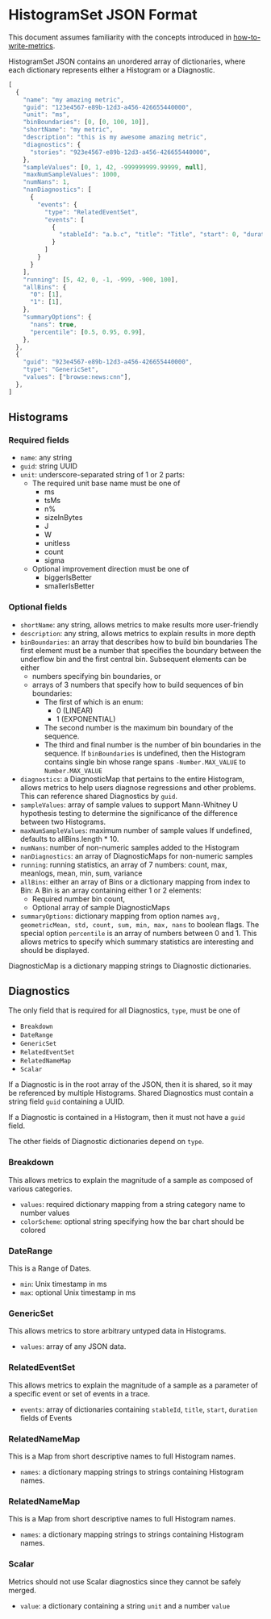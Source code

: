 <!-- Copyright 2016 The Chromium Authors. All rights reserved.
     Use of this source code is governed by a BSD-style license that can be
     found in the LICENSE file.
-->

# HistogramSet JSON Format

This document assumes familiarity with the concepts introduced in
[how-to-write-metrics](/docs/how-to-write-metrics.md).

HistogramSet JSON contains an unordered array of dictionaries, where each
dictionary represents either a Histogram or a Diagnostic.

```javascript
[
  {
    "name": "my amazing metric",
    "guid": "123e4567-e89b-12d3-a456-426655440000",
    "unit": "ms",
    "binBoundaries": [0, [0, 100, 10]],
    "shortName": "my metric",
    "description": "this is my awesome amazing metric",
    "diagnostics": {
      "stories": "923e4567-e89b-12d3-a456-426655440000",
    },
    "sampleValues": [0, 1, 42, -999999999.99999, null],
    "maxNumSampleValues": 1000,
    "numNans": 1,
    "nanDiagnostics": [
      {
        "events": {
          "type": "RelatedEventSet",
          "events": [
            {
              "stableId": "a.b.c", "title": "Title", "start": 0, "duration": 1
            }
          ]
        }
      }
    ],
    "running": [5, 42, 0, -1, -999, -900, 100],
    "allBins": {
      "0": [1],
      "1": [1],
    },
    "summaryOptions": {
      "nans": true,
      "percentile": [0.5, 0.95, 0.99],
    },
  },
  {
    "guid": "923e4567-e89b-12d3-a456-426655440000",
    "type": "GenericSet",
    "values": ["browse:news:cnn"],
  },
]
```

## Histograms

### Required fields

 * `name`: any string
 * `guid`: string UUID
 * `unit`: underscore-separated string of 1 or 2 parts:
    * The required unit base name must be one of
       * ms
       * tsMs
       * n%
       * sizeInBytes
       * J
       * W
       * unitless
       * count
       * sigma
    * Optional improvement direction must be one of
       * biggerIsBetter
       * smallerIsBetter

### Optional fields

 * `shortName`: any string, allows metrics to make results more user-friendly
 * `description`: any string, allows metrics to explain results in more depth
 * `binBoundaries`: an array that describes how to build bin boundaries
   The first element must be a number that specifies the boundary between the
   underflow bin and the first central bin. Subsequent elements can be either
    * numbers specifying bin boundaries, or
    * arrays of 3 numbers that specify how to build sequences of bin boundaries:
       * The first of which is an enum:
          * 0 (LINEAR)
          * 1 (EXPONENTIAL)
       * The second number is the maximum bin boundary of the sequence.
       * The third and final number is the number of bin boundaries in the
         sequence.
   If `binBoundaries` is undefined, then the Histogram contains single bin whose
   range spans `-Number.MAX_VALUE` to `Number.MAX_VALUE`
 * `diagnostics`: a DiagnosticMap that pertains to the entire Histogram, allows
   metrics to help users diagnose regressions and other problems.
   This can reference shared Diagnostics by `guid`.
 * `sampleValues`: array of sample values to support Mann-Whitney U hypothesis
   testing to determine the significance of the difference between two
   Histograms.
 * `maxNumSampleValues`: maximum number of sample values
   If undefined, defaults to allBins.length * 10.
 * `numNans`: number of non-numeric samples added to the Histogram
 * `nanDiagnostics`: an array of DiagnosticMaps for non-numeric samples
 * `running`: running statistics, an array of 7 numbers: count, max, meanlogs,
   mean, min, sum, variance
 * `allBins`: either an array of Bins or a dictionary mapping from index to Bin:
   A Bin is an array containing either 1 or 2 elements:
    * Required number bin count,
    * Optional array of sample DiagnosticMaps
 * `summaryOptions`: dictionary mapping from option names `avg, geometricMean,
   std, count, sum, min, max, nans` to boolean flags. The special option
   `percentile` is an array of numbers between 0 and 1. This allows metrics to
   specify which summary statistics are interesting and should be displayed.

DiagnosticMap is a dictionary mapping strings to Diagnostic dictionaries.

## Diagnostics

The only field that is required for all Diagnostics, `type`, must be one of
 * `Breakdown`
 * `DateRange`
 * `GenericSet`
 * `RelatedEventSet`
 * `RelatedNameMap`
 * `Scalar`

If a Diagnostic is in the root array of the JSON, then it is shared, so it may be
referenced by multiple Histograms. Shared Diagnostics must contain a string
field `guid` containing a UUID.

If a Diagnostic is contained in a Histogram, then it must not have a `guid`
field.

The other fields of Diagnostic dictionaries depend on `type`.

### Breakdown

This allows metrics to explain the magnitude of a sample as composed of various
categories.

 * `values`: required dictionary mapping from a string category name to number values
 * `colorScheme`: optional string specifying how the bar chart should be colored

### DateRange

This is a Range of Dates.

 * `min`: Unix timestamp in ms
 * `max`: optional Unix timestamp in ms

### GenericSet

This allows metrics to store arbitrary untyped data in Histograms.

 * `values`: array of any JSON data.

### RelatedEventSet

This allows metrics to explain the magnitude of a sample as a parameter of a
specific event or set of events in a trace.

 * `events`: array of dictionaries containing `stableId`, `title`, `start`,
   `duration` fields of Events


### RelatedNameMap

This is a Map from short descriptive names to full Histogram names.

 * `names`: a dictionary mapping strings to strings containing Histogram names.

### RelatedNameMap

This is a Map from short descriptive names to full Histogram names.

 * `names`: a dictionary mapping strings to strings containing Histogram names.

### Scalar

Metrics should not use Scalar diagnostics since they cannot be safely merged.

 * `value`: a dictionary containing a string `unit` and a number `value`
